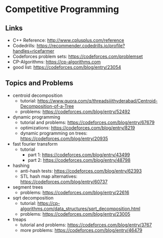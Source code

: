 # Competitive Programming

## Links
* C++ Reference: http://www.cplusplus.com/reference
* Codedrills: https://recommender.codedrills.io/profile?handles=ricefarmer
* Codeforces problem sets: https://codeforces.com/problemset
* CP-Algorithms: https://cp-algorithms.com
* good list: https://codeforces.com/blog/entry/23054

## Topics and Problems
* centroid decomposition
	* tutorial: https://www.quora.com/q/threadsiiithyderabad/Centroid-Decomposition-of-a-Tree
	* problems: https://codeforces.com/blog/entry/52492
* dynamic programming
	* tutorial and problems: https://codeforces.com/blog/entry/67679
	* optimizations: https://codeforces.com/blog/entry/8219
	* dynamic programming on trees: https://codeforces.com/blog/entry/20935
* fast fourier transform
	* tutorial
		* part 1: https://codeforces.com/blog/entry/43499
		* part 2: https://codeforces.com/blog/entry/48798
* hashing
	* anti-hash tests: https://codeforces.com/blog/entry/62393
	* STL hash map alternatives: https://codeforces.com/blog/entry/60737
* segment trees
	* problems: https://codeforces.com/blog/entry/22616
* sqrt decomposition
	* tutorial: https://cp-algorithms.com/data_structures/sqrt_decomposition.html
	* problems: https://codeforces.com/blog/entry/23005
* treaps
	* tutorial and problems: https://codeforces.com/blog/entry/3767
	* more problems: https://codeforces.com/blog/entry/46479